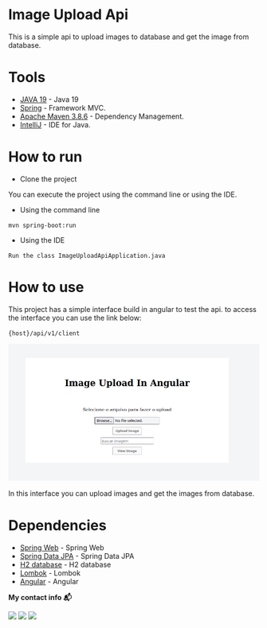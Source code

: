 # Image Upload Api

This is a simple api to upload images to database and get the image from database.

# Tools

* [JAVA 19](https://www.java.com/pt-BR/) - Java 19
* [Spring](https://spring.io/projects/spring-boot) - Framework MVC.
* [Apache Maven 3.8.6](https://maven.apache.org/) - Dependency Management.
* [IntelliJ](https://www.jetbrains.com/idea/) - IDE for Java.

# How to run

* Clone the project
 
You can execute the project using the command line or using the IDE.

* Using the command line

```
mvn spring-boot:run
```

* Using the IDE

```
Run the class ImageUploadApiApplication.java
```

# How to use

This project has a simple interface build in angular to test the api.
to access the interface you can use the link below:

```
{host}/api/v1/client
```
<p align="center">
<img src="https://github.com/andersonhsporto/upload-image-api/blob/master/img/client.jpg" width="600" alt="Client"/><br>
</p>

In this interface you can upload images and get the images from database.


# Dependencies

* [Spring Web](https://mvnrepository.com/artifact/org.springframework.boot/spring-boot-starter-web) - Spring Web
* [Spring Data JPA](https://mvnrepository.com/artifact/org.springframework.boot/spring-boot-starter-data-jpa) - Spring Data JPA
* [H2 database](https://mvnrepository.com/artifact/com.h2database/h2) - H2 database
* [Lombok](https://mvnrepository.com/artifact/org.projectlombok/lombok) - Lombok
* [Angular](https://angular.io/) - Angular

<p align=left> <b>My contact info 📬</b></p>
<p align=left>
<a href="https://github.com/andersonhsporto" target="_blank"><img src="https://img.shields.io/badge/Github-181717?logo=Github&logoColor=white"/></a>  
<a href="mailto:anderson.higo2@gmail.com" target="_blank"><img src="https://img.shields.io/badge/Gmail-EA4335?logo=Gmail&logoColor=white"/></a>
<a href= "https://www.linkedin.com/in/andersonhsporto/"target="_blank"><img src="https://img.shields.io/badge/linkedin-%230077B5.svg?logo=linkedin&logoColor=white"/></a>
</p>
